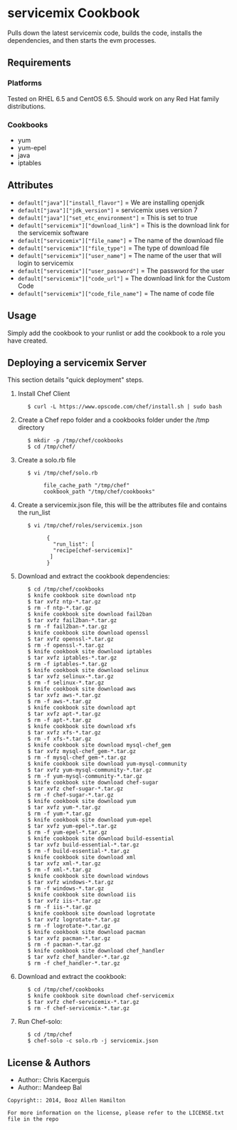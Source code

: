 servicemix Cookbook
=================
Pulls down the latest servicemix code, builds the code, installs the dependencies, and then starts the evm processes.

Requirements
------------
### Platforms
Tested on RHEL 6.5 and CentOS 6.5. Should work on any Red Hat family distributions.

### Cookbooks
- yum
- yum-epel
- java
- iptables

Attributes
----------
- `default["java"]["install_flavor"]` = We are installing openjdk
- `default["java"]["jdk_version"]` = servicemix uses version 7
- `default["java"]["set_etc_environment"]` = This is set to true
- `default["servicemix"]["download_link"]` = This is the download link for the servicemix software
- `default["servicemix"]["file_name"]` = The name of the download file
- `default["servicemix"]["file_type"]` = The type of download file
- `default["servicemix"]["user_name"]` = The name of the user that will login to servicemix
- `default["servicemix"]["user_password"]` = The password for the user
- `default["servicemix"]["code_url"]` = The download link for the Custom Code
- `default["servicemix"]["code_file_name"]` = The name of code file

Usage
-----
Simply add the cookbook to your runlist or add the cookbook to a role you have created.


Deploying a servicemix Server
-----------
This section details "quick deployment" steps.

1. Install Chef Client


          $ curl -L https://www.opscode.com/chef/install.sh | sudo bash

2. Create a Chef repo folder and a cookbooks folder under the /tmp directory


          $ mkdir -p /tmp/chef/cookbooks
          $ cd /tmp/chef/

3. Create a solo.rb file


          $ vi /tmp/chef/solo.rb
         
               file_cache_path "/tmp/chef"
               cookbook_path "/tmp/chef/cookbooks"

4. Create a servicemix.json file, this will be the attributes file and contains the run_list


          $ vi /tmp/chef/roles/servicemix.json
        
                {
                  "run_list": [
                  "recipe[chef-servicemix]"
                 ]
                }

5. Download and extract the cookbook dependencies:


          $ cd /tmp/chef/cookbooks
          $ knife cookbook site download ntp
          $ tar xvfz ntp-*.tar.gz
          $ rm -f ntp-*.tar.gz
          $ knife cookbook site download fail2ban
          $ tar xvfz fail2ban-*.tar.gz
          $ rm -f fail2ban-*.tar.gz
          $ knife cookbook site download openssl
          $ tar xvfz openssl-*.tar.gz
          $ rm -f openssl-*.tar.gz
          $ knife cookbook site download iptables
          $ tar xvfz iptables-*.tar.gz
          $ rm -f iptables-*.tar.gz
          $ knife cookbook site download selinux
          $ tar xvfz selinux-*.tar.gz
          $ rm -f selinux-*.tar.gz
          $ knife cookbook site download aws
          $ tar xvfz aws-*.tar.gz
          $ rm -f aws-*.tar.gz
          $ knife cookbook site download apt
          $ tar xvfz apt-*.tar.gz
          $ rm -f apt-*.tar.gz
          $ knife cookbook site download xfs
          $ tar xvfz xfs-*.tar.gz
          $ rm -f xfs-*.tar.gz
          $ knife cookbook site download mysql-chef_gem
          $ tar xvfz mysql-chef_gem-*.tar.gz
          $ rm -f mysql-chef_gem-*.tar.gz
          $ knife cookbook site download yum-mysql-community
          $ tar xvfz yum-mysql-community-*.tar.gz
          $ rm -f yum-mysql-community-*.tar.gz
          $ knife cookbook site download chef-sugar
          $ tar xvfz chef-sugar-*.tar.gz
          $ rm -f chef-sugar-*.tar.gz
          $ knife cookbook site download yum
          $ tar xvfz yum-*.tar.gz
          $ rm -f yum-*.tar.gz
          $ knife cookbook site download yum-epel
          $ tar xvfz yum-epel-*.tar.gz
          $ rm -f yum-epel-*.tar.gz
          $ knife cookbook site download build-essential
          $ tar xvfz build-essential-*.tar.gz
          $ rm -f build-essential-*.tar.gz
          $ knife cookbook site download xml
          $ tar xvfz xml-*.tar.gz
          $ rm -f xml-*.tar.gz
          $ knife cookbook site download windows
          $ tar xvfz windows-*.tar.gz
          $ rm -f windows-*.tar.gz
          $ knife cookbook site download iis
          $ tar xvfz iis-*.tar.gz
          $ rm -f iis-*.tar.gz
          $ knife cookbook site download logrotate
          $ tar xvfz logrotate-*.tar.gz
          $ rm -f logrotate-*.tar.gz
          $ knife cookbook site download pacman
          $ tar xvfz pacman-*.tar.gz
          $ rm -f pacman-*.tar.gz
          $ knife cookbook site download chef_handler
          $ tar xvfz chef_handler-*.tar.gz
          $ rm -f chef_handler-*.tar.gz


6. Download and extract the cookbook:


          $ cd /tmp/chef/cookbooks
          $ knife cookbook site download chef-servicemix
          $ tar xvfz chef-servicemix-*.tar.gz
          $ rm -f chef-servicemix-*.tar.gz
    
7. Run Chef-solo:


          $ cd /tmp/chef
          $ chef-solo -c solo.rb -j servicemix.json



License & Authors
-----------------
- Author:: Chris Kacerguis
- Author:: Mandeep Bal

```text
Copyright:: 2014, Booz Allen Hamilton

For more information on the license, please refer to the LICENSE.txt file in the repo
```
